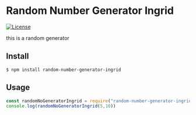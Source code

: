 # Random Number Generator Ingrid

[![License](https://img.shields.io/badge/license-MIT-green)](./LICENSE)

this is a random generator

## Install
`$ npm install random-number-generator-ingrid`

## Usage
```js
const randomNoGeneratorIngrid = require("random-number-generator-ingrid"); 
console.log(randomNoGeneratorIngrid(5,10))
```